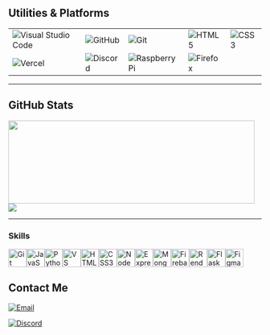 ## Utilities & Platforms

|           |                   |                |               |             |
|-----------|-------------------|----------------|---------------|-------------|
| ![Visual Studio Code](https://img.shields.io/badge/-Visual%20Studio%20Code-23A9F2?style=flat-square&logo=Visual%20Studio%20Code&logoColor=white) | ![GitHub](https://img.shields.io/badge/-GitHub-181717?style=flat-square&logo=GitHub&logoColor=white) | ![Git](https://img.shields.io/badge/-Git-F44D27?style=flat-square&logo=Git&logoColor=white) | ![HTML5](https://img.shields.io/badge/-HTML5-E34F26?style=flat-square&logo=HTML5&logoColor=white) | ![CSS3](https://img.shields.io/badge/-CSS3-1572B6?style=flat-square&logo=CSS3&logoColor=white) |
| ![Vercel](https://img.shields.io/badge/-Vercel-000000?style=flat-square&logo=Vercel&logoColor=white) | ![Discord](https://img.shields.io/badge/-Discord-5865F2?style=flat-square&logo=Discord&logoColor=white) | ![Raspberry Pi](https://img.shields.io/badge/-Raspberry%20Pi-C51A4A?style=flat-square&logo=Raspberry%20Pi&logoColor=white) | ![Firefox](https://img.shields.io/badge/-Firefox-FF7139?style=flat-square&logo=Firefox&logoColor=white) |

---

## GitHub Stats

<img align="left" width="490" height="165" src="https://awesome-github-stats.azurewebsites.net/user-stats/somebodyscript?cardType=github&theme=dark&preferLogin=false&Background=2A2A2A3E"/>

<img src="https://github-readme-stats.vercel.app/api/top-langs/?username=somebodyscript&hide_progress=false">

---

### Skills 
<p align="left">
<a href="https://git-scm.com/" target="_blank" rel="noreferrer"><img src="https://raw.githubusercontent.com/danielcranney/readme-generator/main/public/icons/skills/git-colored.svg" width="36" height="36" alt="Git" /></a><a href="https://developer.mozilla.org/en-US/docs/Web/JavaScript" target="_blank" rel="noreferrer"><img src="https://raw.githubusercontent.com/danielcranney/readme-generator/main/public/icons/skills/javascript-colored.svg" width="36" height="36" alt="JavaScript" /></a><a href="https://www.python.org/" target="_blank" rel="noreferrer"><img src="https://raw.githubusercontent.com/danielcranney/readme-generator/main/public/icons/skills/python-colored.svg" width="36" height="36" alt="Python" /></a><a href="https://code.visualstudio.com/" target="_blank" rel="noreferrer"><img src="https://raw.githubusercontent.com/danielcranney/readme-generator/main/public/icons/skills/visualstudiocode.svg" width="36" height="36" alt="VS Code" /></a><a href="https://developer.mozilla.org/en-US/docs/Glossary/HTML5" target="_blank" rel="noreferrer"><img src="https://raw.githubusercontent.com/danielcranney/readme-generator/main/public/icons/skills/html5-colored.svg" width="36" height="36" alt="HTML5" /></a><a href="https://www.w3.org/TR/CSS/#css" target="_blank" rel="noreferrer"><img src="https://raw.githubusercontent.com/danielcranney/readme-generator/main/public/icons/skills/css3-colored.svg" width="36" height="36" alt="CSS3" /></a><a href="https://nodejs.org/en/" target="_blank" rel="noreferrer"><img src="https://raw.githubusercontent.com/danielcranney/readme-generator/main/public/icons/skills/nodejs-colored.svg" width="36" height="36" alt="NodeJS" /></a><a href="https://expressjs.com/" target="_blank" rel="noreferrer"><img src="https://raw.githubusercontent.com/danielcranney/readme-generator/main/public/icons/skills/express-colored.svg" width="36" height="36" alt="Express" /></a><a href="https://www.mongodb.com/" target="_blank" rel="noreferrer"><img src="https://raw.githubusercontent.com/danielcranney/readme-generator/main/public/icons/skills/mongodb-colored.svg" width="36" height="36" alt="MongoDB" /></a><a href="https://firebase.google.com/" target="_blank" rel="noreferrer"><img src="https://raw.githubusercontent.com/danielcranney/readme-generator/main/public/icons/skills/firebase-colored.svg" width="36" height="36" alt="Firebase" /></a><a href="https://render.com/" target="_blank" rel="noreferrer"><img src="https://raw.githubusercontent.com/danielcranney/readme-generator/main/public/icons/skills/render-colored.svg" width="36" height="36" alt="Render" /></a><a href="https://flask.palletsprojects.com/en/2.0.x/" target="_blank" rel="noreferrer"><img src="https://raw.githubusercontent.com/danielcranney/readme-generator/main/public/icons/skills/flask-colored.svg" width="36" height="36" alt="Flask" /></a><a href="https://www.figma.com/" target="_blank" rel="noreferrer"><img src="https://raw.githubusercontent.com/danielcranney/readme-generator/main/public/icons/skills/figma-colored.svg" width="36" height="36" alt="Figma" /></a>
                    </p>
                    

## Contact Me

<p>
  <a href="mailto:some@gostar.app">
    <img src="https://img.shields.io/badge/-Email-%23EA4335?style=flat-square&logo=Gmail&logoColor=white" alt="Email">
  </a>
</p>

<p>
  <a href="https://discord.com/users/817425811115212810">
    <img src="https://img.shields.io/badge/-Discord-5865F2?style=flat-square&logo=Discord&logoColor=white" alt="Discord">
  </a>
</p>


